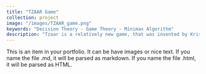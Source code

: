 ```yaml
---
title: "TZAAR Game"
collection: project
image: "/images/TZAAR_game.png"
keywords: "Decision Theory - Game Theory - Minimax Algorithm"
description: "Tzaar is a relatively new game, that was invented by Kris Burm and published in 2007. There is no randomness and both players know all information about the current position in the game. White player and black player take turns, white has the first turn. In the starting position, there are 30 white and 30 black pieces. Each color has pieces of three types: 6 are Tzaars, 9 are Tzarras and 15 are Totts. The most important property of this game is the high branching factor, which makes the game difficult for computers. The aim of this project was to design a strong Tzaar-playing program. To do this, first, the game was modeled, and some criteria to score each game status were proposed based on the game strategies. Secondly, some useful heuristics and alpha-beta pruning were implemented, then followed by designing a pre-defined table for the initial movements in order to optimize the first choices (technically speaking, this was done due to the fact that most players always start the game with similar choices). Finally, because of the high branching factor, a node evaluation method was used to sort the nodes before the node expansion, which helps us to only expand a proportion of nodes (depends on the computational sources) and still make feasible decisions."
---
```


This is an item in your portfolio. It can be have images or nice text. If you name the file .md, it will be parsed as markdown. If you name the file .html, it will be parsed as HTML. 
